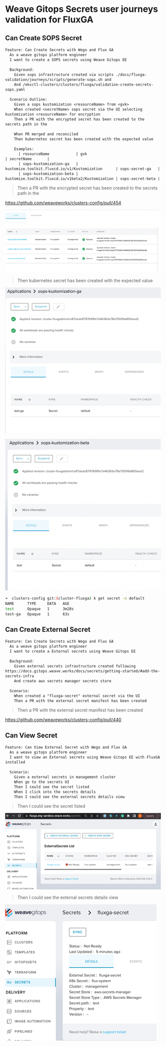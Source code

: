 # Weave Gitops Secrets user journeys validation for FluxGA

## Can Create SOPS Secret

```gherkin
Feature: Can Create Secrets with Wego and Flux GA
  As a weave gitops platform engineer
  I want to create a SOPS secrets using Weave Gitops EE

  Background:
    Given sops infrastructure created via scripts ./docs/fluxga-validation/journeys/scripts/generate-sops.sh and
    And /eksctl-clusters/clusters/fluxga/validation-create-secrets-sops.yaml

  Scenario Outline:
    Given a sops kustomization <resourceName> from <gvk>
    When created <secretName> sops secret via the UI selecting kustomization <resourceName> for encryption
    Then a PR with the encrypted secret has been created to the secrets path in the

    When PR merged and reconciled
    Then kubernetes secret has been created with the expected value

    Examples:
      | resourceName            | gvk                                               | secretName       |
      | sops-kustomization-ga   | kustomize.toolkit.fluxcd.io/v1/Kustomization      | sops-secret-ga   |
      | sops-kustomization-beta | kustomize.toolkit.fluxcd.io/v1beta2/Kustomization | sops-secret-beta |
```

> Then a PR with the encrypted secret has been created to the secrets path in the

https://github.com/weaveworks/clusters-config/pull/454

![reconciled kustomizations with sops secrets](imgs/sops-1.png)


> Then kubernetes secret has been created with the expected value

![shown secret is created](imgs/sops2.png)

![shown secret is created](imgs/sops3.png)

```bash
➜  clusters-config git:(cluster-fluxga) k get secret -n default                                                                            <aws:sts>
NAME      TYPE     DATA   AGE
test      Opaque   1      3m28s
test-ga   Opaque   1      63s
```

## Can Create External Secret

```gherkin
Feature: Can Create Secrets with Wego and Flux GA
  As a weave gitops platform engineer
  I want to create a External secrets using Weave Gitops EE

  Background:
    Given external secrets infrastructure created following https://docs.gitops.weave.works/docs/secrets/getting-started/#add-the-secrets-infra
    And create aws secrets manager secrets store

  Scenario:
    When created a "fluxga-secret" external secret via the UI
    Then a PR with the external secret manifest has been created
```

> Then a PR with the external secret manifest has been created

https://github.com/weaveworks/clusters-config/pull/440

## Can View Secret

```gherkin
Feature: Can View External Secret with Wego and Flux GA
  As a weave gitops platform engineer
  I want to view an External secrets using Weave Gitops EE with FluxGA installed

  Scenario:
    Given a external secrets in management cluster
    When go to the secrets UI
    Then I could see the secret listed
    When I click into the secrets details
    Then I could see the external secrets details view
```

> Then I could see the secret listed

![secrets-view-external-secret.png](imgs/secrets-view-external-secret.png)

> Then I could see the external secrets details view

![secrets-view-external-secret-details.png](imgs/secrets-view-external-secret-details.png)

